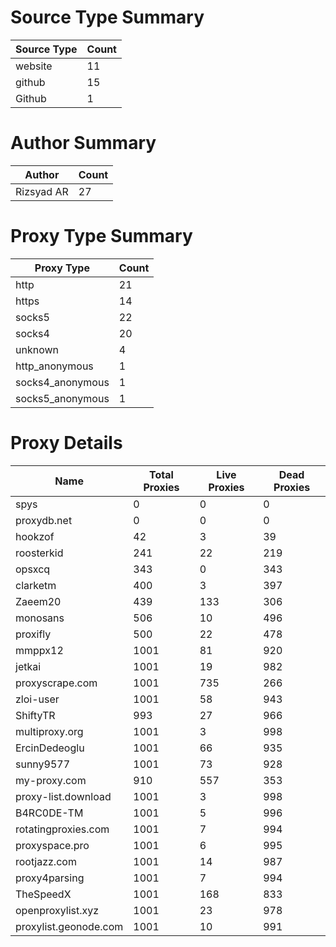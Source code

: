 # Source Type Summary

| Source Type | Count |
|-------------|-------|
| website | 11 |
| github | 15 |
| Github | 1 |


# Author Summary

| Author | Count |
|--------|-------|
| Rizsyad AR | 27 |


# Proxy Type Summary

| Proxy Type | Count |
|------------|-------|
| http | 21 |
| https | 14 |
| socks5 | 22 |
| socks4 | 20 |
| unknown | 4 |
| http_anonymous | 1 |
| socks4_anonymous | 1 |
| socks5_anonymous | 1 |


# Proxy Details

| Name | Total Proxies | Live Proxies | Dead Proxies |
|------|---------------|--------------|---------------|
| spys | 0 | 0 | 0 |
| proxydb.net | 0 | 0 | 0 |
| hookzof | 42 | 3 | 39 |
| roosterkid | 241 | 22 | 219 |
| opsxcq | 343 | 0 | 343 |
| clarketm | 400 | 3 | 397 |
| Zaeem20 | 439 | 133 | 306 |
| monosans | 506 | 10 | 496 |
| proxifly | 500 | 22 | 478 |
| mmppx12 | 1001 | 81 | 920 |
| jetkai | 1001 | 19 | 982 |
| proxyscrape.com | 1001 | 735 | 266 |
| zloi-user | 1001 | 58 | 943 |
| ShiftyTR | 993 | 27 | 966 |
| multiproxy.org | 1001 | 3 | 998 |
| ErcinDedeoglu | 1001 | 66 | 935 |
| sunny9577 | 1001 | 73 | 928 |
| my-proxy.com | 910 | 557 | 353 |
| proxy-list.download | 1001 | 3 | 998 |
| B4RC0DE-TM | 1001 | 5 | 996 |
| rotatingproxies.com | 1001 | 7 | 994 |
| proxyspace.pro | 1001 | 6 | 995 |
| rootjazz.com | 1001 | 14 | 987 |
| proxy4parsing | 1001 | 7 | 994 |
| TheSpeedX | 1001 | 168 | 833 |
| openproxylist.xyz | 1001 | 23 | 978 |
| proxylist.geonode.com | 1001 | 10 | 991 |
